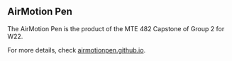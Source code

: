 ## AirMotion Pen

The AirMotion Pen is the product of the MTE 482 Capstone of Group 2 for W22.

For more details, check [airmotionpen.github.io](https://airmotionpen.github.io/).
